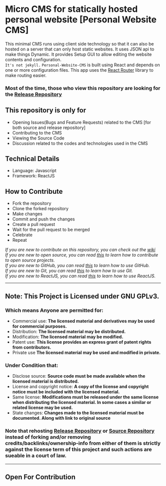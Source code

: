 # Micro CMS for statically hosted personal website [Personal Website CMS]
This minimal CMS runs using client side technology so that it can also be hosted on a server that can only host static websites. It uses JSON api to make things Dynamic. It provides Setup GUI to allow editing the website contents and configuration.
<br>
`It's not jekyll.` `Personal-Website-CMS` is built using React and depends on one or more configuration files. This app uses the [React Router](https://reactrouter.com/) library to make routing easier.

### Most of the time, those who view this repository are looking for the [Release Repository](https://github.com/nightmaregaurav/personal-website-cms)

## This repository is only for
* Opening Issues(Bugs and Feature Requests) related to the CMS [for both source and release repository]
* Contributing to the CMS
* Viewing the Source Code
* Discussion related to the codes and technologies used in the CMS

## Technical Details
* Language: Javascript
* Framework: ReactJS
 
## How to Contribute
* Fork the repository
* Clone the forked repository
* Make changes
* Commit and push the changes
* Create a pull request
* Wait for the pull request to be merged
* Celebrate
* Repeat

*If you are new to contribute on this repository, you can check out the [wiki](../../wiki)<br>*
*If you are new to open source, you can read [this](https://opensource.guide/how-to-contribute/) to learn how to contribute to open source projects.*<br>
*If you are new to GitHub, you can read [this](https://guides.github.com/activities/hello-world/) to learn how to use GitHub.*<br>
*If you are new to Git, you can read [this](https://www.atlassian.com/git/tutorials/learn-git-with-bitbucket-cloud) to learn how to use Git.*<br>
*If you are new to ReactJS, you can read [this](https://reactjs.org/tutorial/tutorial.html) to learn how to use ReactJS.*<br>

---
## Note: This Project is Licensed under GNU GPLv3.

### Which means Anyone are permitted for:
- Commercial use: **The licensed material and derivatives may be used for commercial purposes.**
- Distribution: **The licensed material may be distributed.**
- Modification: **The licensed material may be modified.**
- Patent use: **This license provides an express grant of patent rights from contributors.**
- Private use **The licensed material may be used and modified in private.**

### Under Condition that:
- Disclose source: **Source code must be made available when the licensed material is distributed.**
- License and copyright notice: **A copy of the license and copyright notice must be included with the licensed material.**
- Same license: **Modifications must be released under the same license when distributing the licensed material. In some cases a similar or related license may be used.**
- State changes: **Changes made to the licensed material must be documented. Along with link to original source**

### Note that rehosting [Release Repository](https://github.com/nightmaregaurav/personal-website-cms) or [Source Repository](https://github.com/nightmaregaurav/personal-website-cms-source) instead of forking and/or removing credits/backlinks/ownership-info from either of them is strictly against the license term of this project and such actions are sueable in a court of law.

---
Open For Contribution
---
